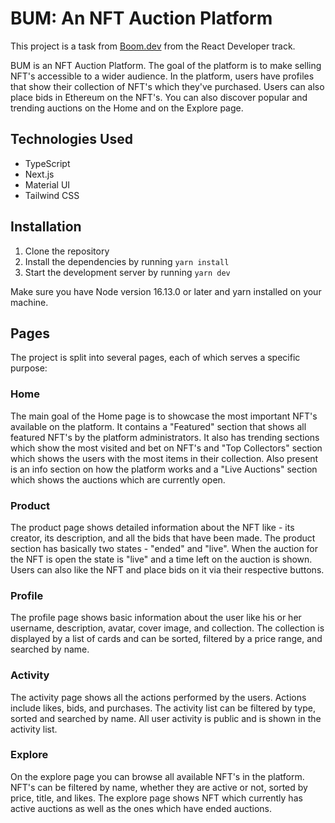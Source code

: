 # BUM: An NFT Auction Platform

This project is a task from [Boom.dev](https://boom.dev/?redirect=1) from the React Developer track.

BUM is an NFT Auction Platform. The goal of the platform is to make selling NFT's accessible to a wider audience. In the platform, users have profiles that show their collection of NFT's which they've purchased. Users can also place bids in Ethereum on the NFT's. You can also discover popular and trending auctions on the Home and on the Explore page.

## Technologies Used

- TypeScript
- Next.js
- Material UI
- Tailwind CSS

## Installation

1. Clone the repository
2. Install the dependencies by running `yarn install`
3. Start the development server by running `yarn dev`

Make sure you have Node version 16.13.0 or later and yarn installed on your machine.

## Pages

The project is split into several pages, each of which serves a specific purpose:

### Home

The main goal of the Home page is to showcase the most important NFT's available on the platform. It contains a "Featured" section that shows all featured NFT's by the platform administrators. It also has trending sections which show the most visited and bet on NFT's and "Top Collectors" section which shows the users with the most items in their collection. Also present is an info section on how the platform works and a "Live Auctions" section which shows the auctions which are currently open.

### Product

The product page shows detailed information about the NFT like - its creator, its description, and all the bids that have been made. The product section has basically two states - "ended" and "live". When the auction for the NFT is open the state is "live" and a time left on the auction is shown. Users can also like the NFT and place bids on it via their respective buttons.

### Profile

The profile page shows basic information about the user like his or her username, description, avatar, cover image, and collection. The collection is displayed by a list of cards and can be sorted, filtered by a price range, and searched by name.

### Activity

The activity page shows all the actions performed by the users. Actions include likes, bids, and purchases. The activity list can be filtered by type, sorted and searched by name. All user activity is public and is shown in the activity list.

### Explore

On the explore page you can browse all available NFT's in the platform. NFT's can be filtered by name, whether they are active or not, sorted by price, title, and likes. The explore page shows NFT which currently has active auctions as well as the ones which have ended auctions.

